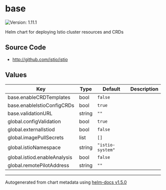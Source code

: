 # base

![Version: 1.11.1](https://img.shields.io/badge/Version-1.11.1-informational?style=flat-square)

Helm chart for deploying Istio cluster resources and CRDs

## Source Code

* <http://github.com/istio/istio>

## Values

| Key | Type | Default | Description |
|-----|------|---------|-------------|
| base.enableCRDTemplates | bool | `false` |  |
| base.enableIstioConfigCRDs | bool | `true` |  |
| base.validationURL | string | `""` |  |
| global.configValidation | bool | `true` |  |
| global.externalIstiod | bool | `false` |  |
| global.imagePullSecrets | list | `[]` |  |
| global.istioNamespace | string | `"istio-system"` |  |
| global.istiod.enableAnalysis | bool | `false` |  |
| global.remotePilotAddress | string | `""` |  |

----------------------------------------------
Autogenerated from chart metadata using [helm-docs v1.5.0](https://github.com/norwoodj/helm-docs/releases/v1.5.0)
